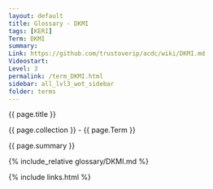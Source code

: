 ```yaml
---
layout: default
title: Glossary - DKMI
tags: [KERI]
Term: DKMI
summary: 
Link: https://github.com/trustoverip/acdc/wiki/DKMI.md
Videostart: 
Level: 3
permalink: /term_DKMI.html
sidebar: all_lvl3_wot_sidebar
folder: terms
---
```


{{ page.title }}

{{ page.collection }} - {{ page.Term }}

   {{ page.summary }}

{% include_relative glossary/DKMI.md %}

 {% include links.html %} 
